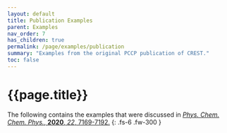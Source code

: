 ```yaml
---
layout: default
title: Publication Examples
parent: Examples
nav_order: 7
has_children: true
permalink: /page/examples/publication
summary: "Examples from the original PCCP publication of CREST."
toc: false
---
```


# {{page.title}}

The following contains the examples that were discussed in [*Phys. Chem. Chem. Phys.*, **2020**, *22*, 7169-7192.](https://doi.org/10.1039/C9CP06869D)
{: .fs-6 .fw-300 }




